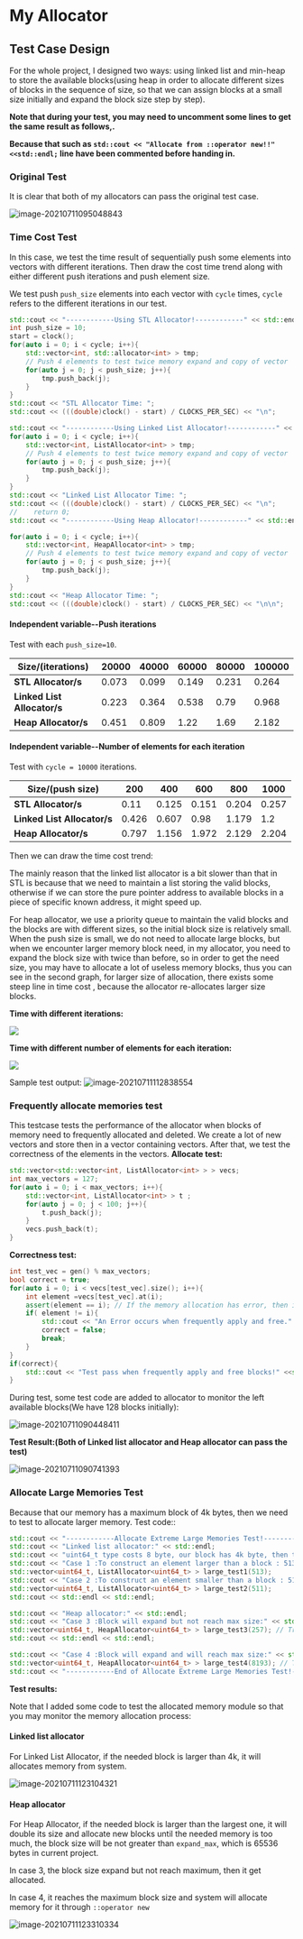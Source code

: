 # My Allocator
## Test Case Design
For the whole project, I designed two ways: using linked list and min-heap to store the available blocks(using heap in order to allocate different sizes of blocks in the sequence of size, so that we can assign blocks at a small size initially and expand the block size step by step).

**Note that during your test, you may need to uncomment some lines to get the same result as follows,.**

**Because that such as `std::cout << "Allocate from ::operator new!!" <<std::endl;` line have been commented before handing in.**

### Original Test

It is clear that both of my allocators can pass the original test case.

![image-20210711095048843](.\pic\image-20210711095048843.png)



### Time Cost Test
In this case, we test the time result of sequentially push some elements into vectors with different iterations. Then draw the cost time trend along with either different push iterations and push element size.

We test push `push_size` elements into each vector with `cycle` times, `cycle` refers to the different iterations in our test.
```c++
std::cout << "------------Using STL Allocator!------------" << std::endl;
int push_size = 10;
start = clock();
for(auto i = 0; i < cycle; i++){
    std::vector<int, std::allocator<int> > tmp;
    // Push 4 elements to test twice memory expand and copy of vector
    for(auto j = 0; j < push_size; j++){
        tmp.push_back(j);
    }
}
std::cout << "STL Allocator Time: ";
std::cout << (((double)clock() - start) / CLOCKS_PER_SEC) << "\n";

std::cout << "------------Using Linked List Allocator!------------" << std::endl;
for(auto i = 0; i < cycle; i++){
    std::vector<int, ListAllocator<int> > tmp;
    // Push 4 elements to test twice memory expand and copy of vector
    for(auto j = 0; j < push_size; j++){
        tmp.push_back(j);
    }
}
std::cout << "Linked List Allocator Time: ";
std::cout << (((double)clock() - start) / CLOCKS_PER_SEC) << "\n";
//    return 0;
std::cout << "------------Using Heap Allocator!------------" << std::endl;

for(auto i = 0; i < cycle; i++){
    std::vector<int, HeapAllocator<int> > tmp;
    // Push 4 elements to test twice memory expand and copy of vector
    for(auto j = 0; j < push_size; j++){
        tmp.push_back(j);
    }
}
std::cout << "Heap Allocator Time: ";
std::cout << (((double)clock() - start) / CLOCKS_PER_SEC) << "\n\n";
```
#### Independent variable--Push iterations
Test with each `push_size=10`.

| **Size/(iterations)**       | 20000 | 40000 | 60000 | 80000 | 100000 |
| --------------------------- | ----- | ----- | ----- | ----- | ------ |
| **STL Allocator/s**           | 0.073 | 0.099 | 0.149 | 0.231 | 0.264  |
| **Linked List Allocator/s** | 0.223 | 0.364 | 0.538 | 0.79  | 0.968  |
| **Heap Allocator/s**        | 0.451 | 0.809 | 1.22  | 1.69  | 2.182  |

#### Independent variable--Number of elements for each iteration
Test with `cycle = 10000` iterations.

| **Size/(push size)**      | 200   | 400   | 600   | 800   | 1000  |
| ------------------------- | ----- | ----- | ----- | ----- | ----- |
| **STL Allocator/s**        | 0.11  | 0.125 | 0.151 | 0.204 | 0.257 |
| **Linked List Allocator/s** | 0.426 | 0.607 | 0.98  | 1.179 | 1.2   |
| **Heap Allocator/s**        | 0.797 | 1.156 | 1.972 | 2.129 | 2.204 |



Then we can draw the time cost trend:

The mainly reason that the linked list allocator is a bit slower than that in STL is because that we need to maintain a list storing the valid blocks, otherwise if we can store the pure pointer address to available blocks in a piece of specific known address, it might speed up.

For heap allocator, we use a priority queue to maintain the valid blocks and the blocks are with different sizes, so the initial block size is relatively small. When the push size is small, we do not need to allocate large blocks, but when we encounter larger memory block need, in my allocator, you need to expand the block size with twice than before, so in order to get the need size, you may have to allocate a lot of useless memory blocks, thus you can see in the second graph, for larger size of allocation, there exists some steep line in time cost , because the allocator re-allocates larger size blocks.

**Time with different iterations:**

![](./pic/iter.png)



**Time with different number of elements for each iteration:**

![](./pic/size.png)



Sample test output:
![image-20210711112838554](.\pic\image-20210711112838554.png)

### Frequently allocate memories test
This testcase tests the performance of the allocator when blocks of memory need to frequently allocated and deleted. We create a lot of new vectors and store then in a vector containing vectors. 
After that, we test the correctness of the elements in the vectors.
**Allocate test:**

```c++
std::vector<std::vector<int, ListAllocator<int> > > vecs;
int max_vectors = 127;
for(auto i = 0; i < max_vectors; i++){
    std::vector<int, ListAllocator<int> > t ;
    for(auto j = 0; j < 100; j++){
        t.push_back(j);
    }
    vecs.push_back(t);
}
```

**Correctness test:**

```c++
int test_vec = gen() % max_vectors;
bool correct = true;
for(auto i = 0; i < vecs[test_vec].size(); i++){
    int element =vecs[test_vec].at(i);
    assert(element == i); // If the memory allocation has error, then it will assert.
    if( element != i){
        std::cout << "An Error occurs when frequently apply and free." <<std::endl;
        correct = false;
        break;
    }
}
if(correct){
    std::cout << "Test pass when frequently apply and free blocks!" <<std::endl;
}
```

During test, some test code are added to allocator to monitor the left available blocks(We have 128 blocks initially):

![image-20210711090448411](.\pic\image-20210711090448411.png)

**Test Result:(Both of Linked list allocator and Heap allocator can pass the test)**

![image-20210711090741393](.\pic\image-20210711090741393.png)

### Allocate Large Memories Test
Because that our memory has a maximum block of 4k bytes, then we need to test to allocate larger memory.
Test code::

```c++
std::cout << "------------Allocate Extreme Large Memories Test!------------" << std::endl;
std::cout << "Linked list allocator:" << std::endl;
std::cout << "uint64_t type costs 8 byte, our block has 4k byte, then test with at least 512 elements.\n" << std::endl;
std::cout << "Case 1 :To construct an element larger than a block : 513 uint64_t elements" << std::endl;
std::vector<uint64_t, ListAllocator<uint64_t> > large_test1(513);
std::cout << "Case 2 :To construct an element smaller than a block : 511 uint64_t elements" << std::endl;
std::vector<uint64_t, ListAllocator<uint64_t> > large_test2(511);
std::cout << std::endl << std::endl;

std::cout << "Heap allocator:" << std::endl;
std::cout << "Case 3 :Block will expand but not reach max size:" << std::endl;
std::vector<uint64_t, HeapAllocator<uint64_t> > large_test3(257); // Try to assign large piece of memory
std::cout << std::endl << std::endl;

std::cout << "Case 4 :Block will expand and will reach max size:" << std::endl;
std::vector<uint64_t, HeapAllocator<uint64_t> > large_test4(8193); // Try to assign largest piece of memory
std::cout << "------------End of Allocate Extreme Large Memories Test!------------" << std::endl;
```

**Test results:**

Note that I added some code to test the allocated memory module so that you may monitor the memory allocation process:

#### Linked list allocator

For Linked List Allocator, if the needed block is larger than 4k, it will allocates memory from system.

![image-20210711123104321](.\pic\image-20210711123104321.png)

#### Heap allocator

For Heap Allocator, if the needed block is larger than the largest one, it will double its size and allocate new blocks until the needed memory is too much, the block size will be not greater than `expand_max`, which is 65536 bytes in current project.

In case 3, the block size expand but not reach maximum, then it get allocated.

In case 4, it reaches the maximum block size and system will allocate memory for it through `::operator new`

![image-20210711123310334](.\pic\image-20210711123310334.png)







